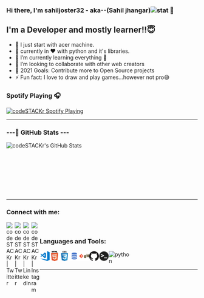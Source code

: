 ### Hi there, I'm sahiljoster32 - aka--(Sahil jhangar)![stat](https://komarev.com/ghpvc/?username=sahiljoster32&style=flat-square) 👋

## I'm a Developer and mostly learner!!😇

- 🔭 I just start with acer machine.
- 🐍 currently in ♥ with python and it's libraries.
- 🌱 I’m currently learning everything 🤣
- 👯 I’m looking to collaborate with other web creators
- 🥅 2021 Goals: Contribute more to Open Source projects
- ⚡ Fun fact: I love to draw and play games...however not pro😅

### Spotify Playing 🎧

[<img src="https://now-playing-codestackr.vercel.app/api/spotify-playing" alt="codeSTACKr Spotify Playing" width="350" />](https://open.spotify.com/artist/4Ga1P7PMIsmqEZqhYZQgDo?si=E0PyiY8zQB6ElhSqQNTwag)

---

### ---🥵 GitHub Stats ---

  <img align="left" alt="codeSTACKr's GitHub Stats" src="https://github-readme-stats.codestackr.vercel.app/api?username=sahiljoster32&show_icons=true&hide_border=true" />

<br />
<br />
<br />
<br />
<br />
<br />
<br/>

<br />

---

### Connect with me:

[<img align="left" alt="codeSTACKr | Twitter" width="22px" src="https://cdn.jsdelivr.net/npm/simple-icons@v3/icons/gmail.svg" />][gmail]
[<img align="left" alt="codeSTACKr | Twitter" width="22px" src="https://cdn.jsdelivr.net/npm/simple-icons@v3/icons/facebook.svg" />][facebook]
[<img align="left" alt="codeSTACKr | LinkedIn" width="22px" src="https://cdn.jsdelivr.net/npm/simple-icons@v3/icons/linkedin.svg" />][linkedin]
[<img align="left" alt="codeSTACKr | Instagram" width="22px" src="https://cdn.jsdelivr.net/npm/simple-icons@v3/icons/instagram.svg" />][instagram]

<br/>

### Languages and Tools:

<img align="left" alt="Visual Studio Code" width="26px" src="https://raw.githubusercontent.com/github/explore/80688e429a7d4ef2fca1e82350fe8e3517d3494d/topics/visual-studio-code/visual-studio-code.png" />
<img align="left" alt="HTML5" width="26px" src="https://raw.githubusercontent.com/github/explore/80688e429a7d4ef2fca1e82350fe8e3517d3494d/topics/html/html.png" />
<img align="left" alt="CSS3" width="26px" src="https://raw.githubusercontent.com/github/explore/80688e429a7d4ef2fca1e82350fe8e3517d3494d/topics/css/css.png" />
<img align="left" alt="SQL" width="26px" src="https://raw.githubusercontent.com/github/explore/80688e429a7d4ef2fca1e82350fe8e3517d3494d/topics/sql/sql.png" />
<img align="left" alt="Git" width="26px" src="https://raw.githubusercontent.com/github/explore/80688e429a7d4ef2fca1e82350fe8e3517d3494d/topics/git/git.png" />
<img align="left" alt="GitHub" width="26px" src="https://raw.githubusercontent.com/github/explore/78df643247d429f6cc873026c0622819ad797942/topics/github/github.png" />
<img align="left" alt="Terminal" width="26px" src="https://raw.githubusercontent.com/github/explore/80688e429a7d4ef2fca1e82350fe8e3517d3494d/topics/terminal/terminal.png" />
<img align="left" alt="python" width="60px" src="https://img.shields.io/badge/-Python-000000?style=flat&logo=python" />

<br />
<br />

---



[gmail]: mailto:mridulsetia18@gmail.com
[facebook]: https://www.facebook.com/sahil.janger.7
[instagram]: https://www.instagram.com/sahil_jhangar/?hl=en
[linkedin]: https://www.linkedin.com/in/sahil-jhangar-b78809206/
